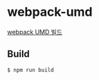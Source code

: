# webpack-umd

[webpack UMD 빌드](https://blog.skydown.co.kr/front-end/webpack/110)

## Build
```
$ npm run build
```